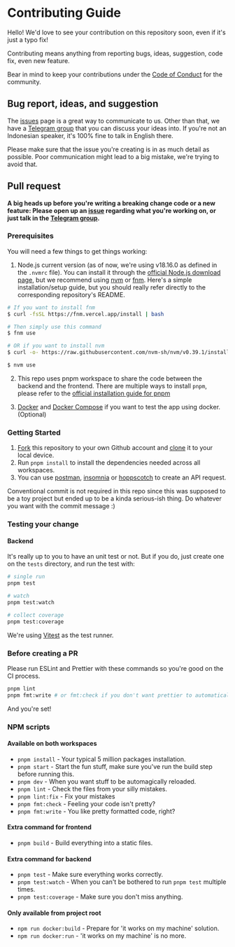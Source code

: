 # Contributing Guide

Hello! We'd love to see your contribution on this repository soon, even if it's just a typo fix!

Contributing means anything from reporting bugs, ideas, suggestion, code fix, even new feature.

Bear in mind to keep your contributions under the [Code of Conduct](./github/CODE_OF_CONDUCT.md) for the community.

## Bug report, ideas, and suggestion

The [issues](https://github.com/teknologi-umum/graphene/issues) page is a great way to communicate to us. Other than that, we have a [Telegram group](https://t.me/teknologi_umum) that you can discuss your ideas into. If you're not an Indonesian speaker, it's 100% fine to talk in English there.

Please make sure that the issue you're creating is in as much detail as possible. Poor communication might lead to a big mistake, we're trying to avoid that.

## Pull request

**A big heads up before you're writing a breaking change code or a new feature: Please open up an [issue](https://github.com/teknologi-umum/graphene/issues) regarding what you're working on, or just talk in the [Telegram group](https://t.me/teknologi_umum).**

### Prerequisites

You will need a few things to get things working:

1. Node.js current version (as of now, we're using v18.16.0 as defined in the `.nvmrc` file). You can install it through the [official Node.js download page](https://nodejs.org/en/download/), but we recommend using [nvm](https://github.com/nvm-sh/nvm) or [fnm](https://github.com/Schniz/fnm). Here's a simple installation/setup guide, but you should really refer directly to the corresponding repository's README.

```sh
# If you want to install fnm
$ curl -fsSL https://fnm.vercel.app/install | bash

# Then simply use this command
$ fnm use

# OR if you want to install nvm
$ curl -o- https://raw.githubusercontent.com/nvm-sh/nvm/v0.39.1/install.sh | bash

$ nvm use
```

2. This repo uses pnpm workspace to share the code between the backend and the frontend. There are multiple ways to install `pnpm`, please refer to the [official installation guide for pnpm](https://pnpm.io/installation)

3. [Docker](https://docs.docker.com/engine/install/) and [Docker Compose](https://docs.docker.com/compose/install/) if you want to test the app using docker. (Optional)

### Getting Started

1. [Fork](https://help.github.com/articles/fork-a-repo/) this repository to your own Github account and [clone](https://help.github.com/articles/cloning-a-repository/) it to your local device.
2. Run `pnpm install` to install the dependencies needed across all workspaces.
3. You can use [postman](https://www.postman.com/), [insomnia](https://insomnia.rest/) or [hoppscotch](https://hoppscotch.io/) to create an API request.

Conventional commit is not required in this repo since this was supposed to be a toy project but ended up to be a kinda serious-ish thing. Do whatever you want with the commit message :)

### Testing your change

#### Backend
It's really up to you to have an unit test or not. But if you do, just create one on the `tests` directory, and run the test with:

```sh
# single run
pnpm test

# watch
pnpm test:watch

# collect coverage
pnpm test:coverage
```

We're using [Vitest](https://vitest.dev) as the test runner.

### Before creating a PR

Please run ESLint and Prettier with these commands so you're good on the CI process.

```sh
pnpm lint
pnpm fmt:write # or fmt:check if you don't want prettier to automatically format your code
```

And you're set!

### NPM scripts

#### Available on both workspaces

- `pnpm install` - Your typical 5 million packages installation.
- `pnpm start` - Start the fun stuff, make sure you've run the build step before running this.
- `pnpm dev` - When you want stuff to be automagically reloaded.
- `pnpm lint` - Check the files from your silly mistakes.
- `pnpm lint:fix` - Fix your mistakes
- `pnpm fmt:check` - Feeling your code isn't pretty?
- `pnpm fmt:write` - You like pretty formatted code, right?

#### Extra command for frontend

- `pnpm build` - Build everything into a static files.

#### Extra command for backend

- `pnpm test` - Make sure everything works correctly.
- `pnpm test:watch` - When you can't be bothered to run `pnpm test` multiple times.
- `pnpm test:coverage` - Make sure you don't miss anything.

#### Only available from project root

- `npm run docker:build` - Prepare for 'it works on my machine' solution.
- `npm run docker:run` - 'it works on my machine' is no more.
